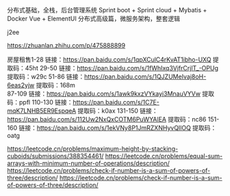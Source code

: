 分布式基础，全栈，后台管理系统 Sprint boot + Sprint cloud + Mybatis + Docker Vue + ElementUI
分布式高级篇，微服务架构，整套逻辑

j2ee

https://zhuanlan.zhihu.com/p/475888899


房屋租售1-28
链接：https://pan.baidu.com/s/1qpXCulC4rKvAT1ibho-UXQ 
提取码：45ht 
29-50
链接：https://pan.baidu.com/s/1fWhIxq3VjfrCrjlT_-OPUg 提取码：w29c 
51-86
链接：https://pan.baidu.com/s/1QJZUMeIvaj8oH-6eas2yjw 提取码：168m  
87-109
链接：https://pan.baidu.com/s/1awk9kxzVYkayi3MnauVYVw 提取码：ppfl 
110-130
链接：https://pan.baidu.com/s/1C7E-mqK7LNHB5ER9EspqeA 提取码：k0ax 
131-150
链接：https://pan.baidu.com/s/112Uw2NxQxCOTM6PuWYAlEA 提取码：nc86
151-160
链接：https://pan.baidu.com/s/1ekVNy8P1JmRZXNHyvQIlOQ 提取码：oatg


https://leetcode.cn/problems/maximum-height-by-stacking-cuboids/submissions/388354461/
https://leetcode.cn/problems/equal-sum-arrays-with-minimum-number-of-operations/description/
https://leetcode.cn/problems/check-if-number-is-a-sum-of-powers-of-three/description/
https://leetcode.cn/problems/check-if-number-is-a-sum-of-powers-of-three/description/